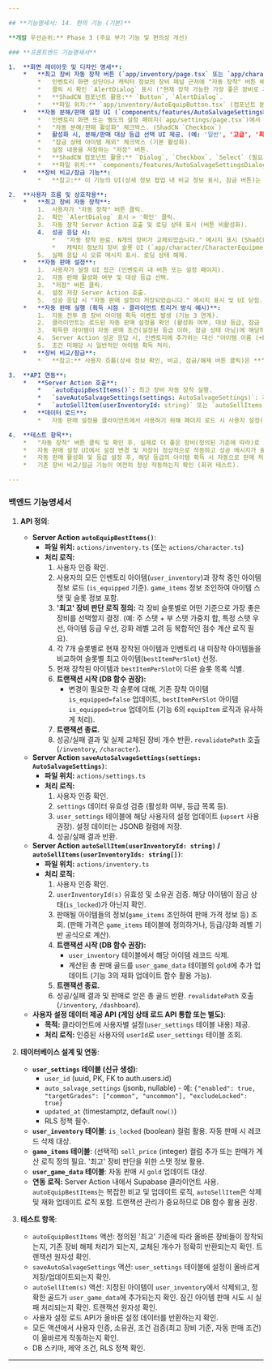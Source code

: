 ```yaml
---

## **기능명세서: 14. 편의 기능 (기본)**

**개발 우선순위:** Phase 3 (주요 부가 기능 및 편의성 개선)

### **프론트엔드 기능명세서**

1.  **화면 레이아웃 및 디자인 명세**:
    *   **최고 장비 자동 장착 버튼 (`app/inventory/page.tsx` 또는 `app/character/page.tsx`)**:
        *   인벤토리 화면 상단이나 캐릭터 정보의 장비 패널 근처에 "자동 장착" 버튼 배치.
        *   클릭 시 확인 `AlertDialog` 표시 ("현재 장착 가능한 가장 좋은 장비로 자동 교체하시겠습니까?").
        *   **ShadCN 컴포넌트 활용:** `Button`, `AlertDialog`.
        *   **파일 위치:** `app/inventory/AutoEquipButton.tsx` (컴포넌트 분리 시) 또는 해당 페이지 내 직접 구현.
    *   **자동 분해/판매 설정 UI (`components/features/AutoSalvageSettingsDialog.tsx` 또는 `app/settings/page.tsx`)**:
        *   인벤토리 화면 또는 별도의 설정 페이지(`app/settings/page.tsx`)에서 접근 가능한 UI. (Dialog 형태 권장)
        *   "자동 분해/판매 활성화" 체크박스. (ShadCN `Checkbox`)
        *   활성화 시, 분해/판매 대상 등급 선택 UI 제공. (예: '일반', '고급', '희귀' 등급까지 선택 가능한 `Checkbox` 그룹 또는 `Select` 컴포넌트) - **여기서는 '자동 판매'로 용어 통일 (골드 획득)**
        *   "잠금 상태 아이템 제외" 체크박스 (기본 활성화).
        *   설정 내용을 저장하는 "저장" 버튼.
        *   **ShadCN 컴포넌트 활용:** `Dialog`, `Checkbox`, `Select` (필요시), `Button`, `Label`.
        *   **파일 위치:** `components/features/AutoSalvageSettingsDialog.tsx` (Dialog 형태 시) 또는 `app/settings/page.tsx` 내 구현.
    *   **장비 비교/잠금 기능**:
        *   **참고:** 이 기능의 UI(상세 정보 팝업 내 비교 정보 표시, 잠금 버튼)는 **"6. 장비 시스템 (기본)"** 기능 명세서의 `components/features/ItemDetailDialog.tsx` 부분에 이미 정의되어 있음.

2.  **사용자 흐름 및 상호작용**:
    *   **최고 장비 자동 장착**:
        1.  사용자가 "자동 장착" 버튼 클릭.
        2.  확인 `AlertDialog` 표시 > '확인' 클릭.
        3.  자동 장착 Server Action 호출 및 로딩 상태 표시 (버튼 비활성화).
        4.  성공 응답 시:
            *   "자동 장착 완료. N개의 장비가 교체되었습니다." 메시지 표시 (ShadCN `Toast`).
            *   캐릭터 정보의 장비 슬롯 UI (`app/character/CharacterEquipmentPanel.tsx`) 및 인벤토리 UI 업데이트.
        5.  실패 응답 시 오류 메시지 표시. 로딩 상태 해제.
    *   **자동 판매 설정**:
        1.  사용자가 설정 UI 접근 (인벤토리 내 버튼 또는 설정 페이지).
        2.  자동 판매 활성화 여부 및 대상 등급 선택.
        3.  "저장" 버튼 클릭.
        4.  설정 저장 Server Action 호출.
        5.  성공 응답 시 "자동 판매 설정이 저장되었습니다." 메시지 표시 및 UI 닫힘.
    *   **자동 판매 실행 (획득 시점 - 클라이언트 트리거 방식 예시)**:
        1.  자동 전투 중 장비 아이템 획득 이벤트 발생 (기능 3 연계).
        2.  클라이언트는 로드된 자동 판매 설정을 확인 (활성화 여부, 대상 등급, 잠금 제외 여부).
        3.  획득한 아이템이 자동 판매 조건(설정된 등급 이하, 잠금 상태 아님)에 해당하면, '자동 판매' Server Action 호출 (획득한 아이템 정보 전달).
        4.  Server Action 성공 응답 시, 인벤토리에 추가하는 대신 "아이템 이름 (+N 골드 자동 판매됨)" 로그 표시 (기능 3 `BattleLog.tsx` 연계) 및 골드 UI 업데이트.
        5.  조건 미해당 시 일반적인 아이템 획득 처리.
    *   **장비 비교/잠금**:
        *   **참고:** 사용자 흐름(상세 정보 확인, 비교, 잠금/해제 버튼 클릭)은 **"6. 장비 시스템 (기본)"** 기능 명세서 참조.

3.  **API 연동**:
    *   **Server Action 호출**:
        *   `autoEquipBestItems()`: 최고 장비 자동 장착 실행.
        *   `saveAutoSalvageSettings(settings: AutoSalvageSettings)`: 자동 판매 설정 저장.
        *   `autoSellItem(userInventoryId: string)` 또는 `autoSellItems(userInventoryIds: string[])`: 조건에 맞는 아이템 자동 판매 실행.
    *   **데이터 로드**:
        *   자동 판매 설정을 클라이언트에서 사용하기 위해 페이지 로드 시 사용자 설정(`user_settings.auto_salvage`) fetch 필요.

4.  **테스트 항목**:
    *   "자동 장착" 버튼 클릭 및 확인 후, 실제로 더 좋은 장비(정의된 기준에 따라)로 교체되는지, UI가 업데이트되는지, 성공 메시지가 표시되는지 확인.
    *   자동 판매 설정 UI에서 설정 변경 및 저장이 정상적으로 작동하고 성공 메시지가 표시되는지 확인.
    *   자동 판매 활성화 및 등급 설정 후, 해당 등급의 아이템 획득 시 자동으로 판매 처리되고 골드가 증가하며 관련 로그가 표시되는지 확인. 잠긴 아이템은 제외되는지 확인.
    *   기존 장비 비교/잠금 기능이 여전히 정상 작동하는지 확인 (회귀 테스트).

---
```


### **백엔드 기능명세서**

1.  **API 정의**:
    *   **Server Action `autoEquipBestItems()`**:
        *   **파일 위치:** `actions/inventory.ts` (또는 `actions/character.ts`)
        *   **처리 로직:**
            1.  사용자 인증 확인.
            2.  사용자의 모든 인벤토리 아이템(`user_inventory`)과 장착 중인 아이템 정보 로드 (`is_equipped` 기준). `game_items` 정보 조인하여 아이템 스탯 및 슬롯 정보 포함.
            3.  **'최고' 장비 판단 로직 정의:** 각 장비 슬롯별로 어떤 기준으로 가장 좋은 장비를 선택할지 결정. (예: 주 스탯 + 부 스탯 가중치 합, 특정 스탯 우선, 아이템 등급 우선, 강화 레벨 고려 등 복합적인 점수 계산 로직 필요).
            4.  각 7개 슬롯별로 현재 장착된 아이템과 인벤토리 내 미장착 아이템들을 비교하여 슬롯별 최고 아이템(`bestItemPerSlot`) 선정.
            5.  현재 장착된 아이템과 `bestItemPerSlot`이 다른 슬롯 목록 식별.
            6.  **트랜잭션 시작 (DB 함수 권장):**
                *   변경이 필요한 각 슬롯에 대해, 기존 장착 아이템 `is_equipped=false` 업데이트, `bestItemPerSlot` 아이템 `is_equipped=true` 업데이트 (기능 6의 `equipItem` 로직과 유사하게 처리).
            7.  **트랜잭션 종료.**
            8.  성공/실패 결과 및 실제 교체된 장비 개수 반환. `revalidatePath` 호출 (`/inventory`, `/character`).
    *   **Server Action `saveAutoSalvageSettings(settings: AutoSalvageSettings)`**:
        *   **파일 위치:** `actions/settings.ts`
        *   **처리 로직:**
            1.  사용자 인증 확인.
            2.  `settings` 데이터 유효성 검증 (활성화 여부, 등급 목록 등).
            3.  `user_settings` 테이블에 해당 사용자의 설정 업데이트 (`upsert` 사용 권장). 설정 데이터는 JSONB 컬럼에 저장.
            4.  성공/실패 결과 반환.
    *   **Server Action `autoSellItem(userInventoryId: string)` / `autoSellItems(userInventoryIds: string[])`**:
        *   **파일 위치:** `actions/inventory.ts`
        *   **처리 로직:**
            1.  사용자 인증 확인.
            2.  `userInventoryId(s)` 유효성 및 소유권 검증. 해당 아이템이 잠금 상태(`is_locked`)가 아닌지 확인.
            3.  판매될 아이템들의 정보(`game_items` 조인하여 판매 가격 정보 등) 조회. (판매 가격은 `game_items` 테이블에 정의하거나, 등급/강화 레벨 기반 공식으로 계산).
            4.  **트랜잭션 시작 (DB 함수 권장):**
                *   `user_inventory` 테이블에서 해당 아이템 레코드 삭제.
                *   계산된 총 판매 골드를 `user_game_data` 테이블의 `gold`에 추가 업데이트 (기능 3의 재화 업데이트 함수 활용 가능).
            5.  **트랜잭션 종료.**
            6.  성공/실패 결과 및 판매로 얻은 총 골드 반환. `revalidatePath` 호출 (`/inventory`, `/dashboard`).
    *   **사용자 설정 데이터 제공 API (게임 상태 로드 API 통합 또는 별도)**:
        *   **목적:** 클라이언트에 사용자별 설정(`user_settings` 테이블 내용) 제공.
        *   **처리 로직:** 인증된 사용자의 `userId`로 `user_settings` 테이블 조회.

2.  **데이터베이스 설계 및 연동**:
    *   **`user_settings` 테이블 (신규 생성)**:
        *   `user_id` (uuid, PK, FK to auth.users.id)
        *   `auto_salvage_settings` (jsonb, nullable) - 예: `{"enabled": true, "targetGrades": ["common", "uncommon"], "excludeLocked": true}`
        *   `updated_at` (timestamptz, default `now()`)
        *   RLS 정책 필수.
    *   **`user_inventory` 테이블**: `is_locked` (boolean) 컬럼 활용. 자동 판매 시 레코드 삭제 대상.
    *   **`game_items` 테이블**: (선택적) `sell_price` (integer) 컬럼 추가 또는 판매가 계산 로직 정의 필요. '최고' 장비 판단을 위한 스탯 정보 활용.
    *   **`user_game_data` 테이블**: 자동 판매 시 `gold` 업데이트 대상.
    *   **연동 로직:** Server Action 내에서 Supabase 클라이언트 사용. `autoEquipBestItems`는 복잡한 비교 및 업데이트 로직, `autoSellItem`은 삭제 및 재화 업데이트 로직 포함. 트랜잭션 관리가 중요하므로 DB 함수 활용 권장.

3.  **테스트 항목**:
    *   `autoEquipBestItems` 액션: 정의된 '최고' 기준에 따라 올바른 장비들이 장착되는지, 기존 장비 해제 처리가 되는지, 교체된 개수가 정확히 반환되는지 확인. 트랜잭션 원자성 확인.
    *   `saveAutoSalvageSettings` 액션: `user_settings` 테이블에 설정이 올바르게 저장/업데이트되는지 확인.
    *   `autoSellItem(s)` 액션: 지정된 아이템이 `user_inventory`에서 삭제되고, 정확한 골드가 `user_game_data`에 추가되는지 확인. 잠긴 아이템 판매 시도 시 실패 처리되는지 확인. 트랜잭션 원자성 확인.
    *   사용자 설정 로드 API가 올바른 설정 데이터를 반환하는지 확인.
    *   모든 액션에서 사용자 인증, 소유권, 조건 검증(최고 장비 기준, 자동 판매 조건)이 올바르게 작동하는지 확인.
    *   DB 스키마, 제약 조건, RLS 정책 확인.

---

